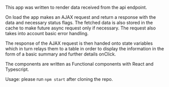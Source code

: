 This app was written to render data received from the api endpoint. 

On load the app makes an AJAX request and return a response with the data and necessary status flags. The fetched data is also stored in the cache to make future async request only if necessary. The request also takes into account basic error handling. 

The response of the AJAX request is then handed onto state variables which in turn relays them to a table in order to display the information in the form of a basic summary and further details onClick.

The components are written as Functional components with React and Typescript.

Usage:
please run `npm start` after cloning the repo.

